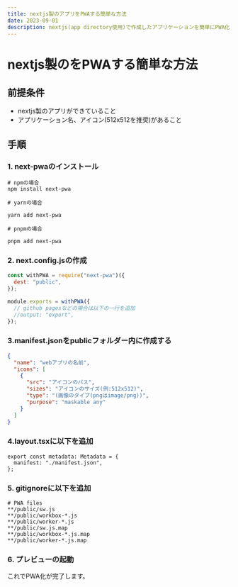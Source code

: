 ```yaml
---
title: nextjs製のアプリをPWAする簡単な方法
date: 2023-09-01
description: nextjs(app directory使用)で作成したアプリケーションを簡単にPWA化する方法
---
```


<!-- markdownlint-disable MD025 MD033 -->

# nextjs製のをPWAする簡単な方法

## 前提条件

- nextjs製のアプリができていること
- アプリケーション名、アイコン(512x512を推奨)があること

## 手順

### 1. next-pwaのインストール

```shell
# npmの場合
npm install next-pwa

# yarnの場合

yarn add next-pwa

# pnpmの場合

pnpm add next-pwa

```

### 2. next.config.jsの作成

```js
const withPWA = require("next-pwa")({
  dest: "public",
});

module.exports = withPWA({
  // github pagesなどの場合は以下の一行を追加
  //output: "export",
});
```

### 3.manifest.jsonをpublicフォルダー内に作成する

```json
{
  "name": "webアプリの名前",
  "icons": [
    {
      "src": "アイコンのパス",
      "sizes": "アイコンのサイズ(例:512x512)",
      "type": "(画像のタイプ(pngはimage/png))",
      "purpose": "maskable any"
    }
  ]
}
```

### 4.layout.tsxに以下を追加

```tsx
export const metadata: Metadata = {
  manifest: "./manifest.json",
};
```

### 5. gitignoreに以下を追加

```gitignore
# PWA files
**/public/sw.js
**/public/workbox-*.js
**/public/worker-*.js
**/public/sw.js.map
**/public/workbox-*.js.map
**/public/worker-*.js.map
```

### 6. プレビューの起動

これでPWA化が完了します。
